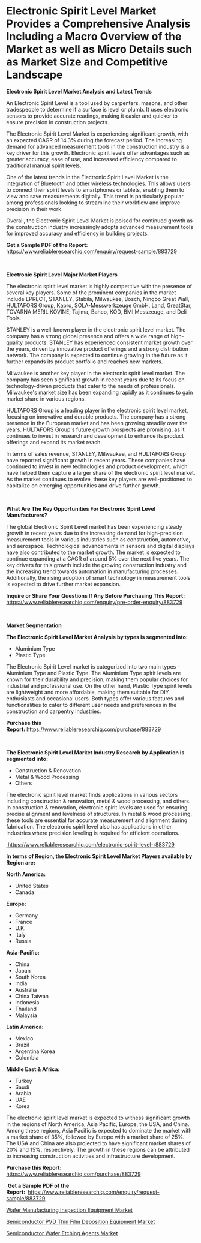 <p><h1>Electronic Spirit Level Market Provides a Comprehensive Analysis Including a Macro Overview of the Market as well as Micro Details such as Market Size and Competitive Landscape</h1></p><p><strong>Electronic Spirit Level Market Analysis and Latest Trends</strong></p>
<p><p>An Electronic Spirit Level is a tool used by carpenters, masons, and other tradespeople to determine if a surface is level or plumb. It uses electronic sensors to provide accurate readings, making it easier and quicker to ensure precision in construction projects.</p><p>The Electronic Spirit Level Market is experiencing significant growth, with an expected CAGR of 14.3% during the forecast period. The increasing demand for advanced measurement tools in the construction industry is a key driver for this growth. Electronic spirit levels offer advantages such as greater accuracy, ease of use, and increased efficiency compared to traditional manual spirit levels.</p><p>One of the latest trends in the Electronic Spirit Level Market is the integration of Bluetooth and other wireless technologies. This allows users to connect their spirit levels to smartphones or tablets, enabling them to view and save measurements digitally. This trend is particularly popular among professionals looking to streamline their workflow and improve precision in their work.</p><p>Overall, the Electronic Spirit Level Market is poised for continued growth as the construction industry increasingly adopts advanced measurement tools for improved accuracy and efficiency in building projects.</p></p>
<p><strong>Get a Sample PDF of the Report:&nbsp;</strong> <a href="https://www.reliableresearchiq.com/enquiry/request-sample/883729">https://www.reliableresearchiq.com/enquiry/request-sample/883729</a></p>
<p>&nbsp;</p>
<p><strong>Electronic Spirit Level Major Market Players</strong></p>
<p><p>The electronic spirit level market is highly competitive with the presence of several key players. Some of the prominent companies in the market include EPRECT, STANLEY, Stabila, Milwaukee, Bosch, Ningbo Great Wall, HULTAFORS Group, Kapro, SOLA-Messwerkzeuge GmbH, Land, GreatStar, TOVARNA MERIL KOVINE, Tajima, Bahco, KOD, BMI Messzeuge, and Deli Tools.</p><p>STANLEY is a well-known player in the electronic spirit level market. The company has a strong global presence and offers a wide range of high-quality products. STANLEY has experienced consistent market growth over the years, driven by innovative product offerings and a strong distribution network. The company is expected to continue growing in the future as it further expands its product portfolio and reaches new markets.</p><p>Milwaukee is another key player in the electronic spirit level market. The company has seen significant growth in recent years due to its focus on technology-driven products that cater to the needs of professionals. Milwaukee's market size has been expanding rapidly as it continues to gain market share in various regions.</p><p>HULTAFORS Group is a leading player in the electronic spirit level market, focusing on innovative and durable products. The company has a strong presence in the European market and has been growing steadily over the years. HULTAFORS Group's future growth prospects are promising, as it continues to invest in research and development to enhance its product offerings and expand its market reach.</p><p>In terms of sales revenue, STANLEY, Milwaukee, and HULTAFORS Group have reported significant growth in recent years. These companies have continued to invest in new technologies and product development, which have helped them capture a larger share of the electronic spirit level market. As the market continues to evolve, these key players are well-positioned to capitalize on emerging opportunities and drive further growth.</p></p>
<p>&nbsp;</p>
<p><strong>What Are The Key Opportunities For Electronic Spirit Level Manufacturers?</strong></p>
<p><p>The global Electronic Spirit Level market has been experiencing steady growth in recent years due to the increasing demand for high-precision measurement tools in various industries such as construction, automotive, and aerospace. Technological advancements in sensors and digital displays have also contributed to the market growth. The market is expected to continue expanding at a CAGR of around 5% over the next five years. The key drivers for this growth include the growing construction industry and the increasing trend towards automation in manufacturing processes. Additionally, the rising adoption of smart technology in measurement tools is expected to drive further market expansion.</p></p>
<p><strong>Inquire or Share Your Questions If Any Before Purchasing This Report:</strong> <a href="https://www.reliableresearchiq.com/enquiry/pre-order-enquiry/883729">https://www.reliableresearchiq.com/enquiry/pre-order-enquiry/883729</a></p>
<p>&nbsp;</p>
<p><strong>Market Segmentation</strong></p>
<p><strong>The Electronic Spirit Level Market Analysis by types is segmented into:</strong></p>
<p><ul><li>Aluminium Type</li><li>Plastic Type</li></ul></p>
<p><p>The Electronic Spirit Level market is categorized into two main types - Aluminium Type and Plastic Type. The Aluminium Type spirit levels are known for their durability and precision, making them popular choices for industrial and professional use. On the other hand, Plastic Type spirit levels are lightweight and more affordable, making them suitable for DIY enthusiasts and occasional users. Both types offer various features and functionalities to cater to different user needs and preferences in the construction and carpentry industries.</p></p>
<p><strong>Purchase this Report:&nbsp;</strong><a href="https://www.reliableresearchiq.com/purchase/883729">https://www.reliableresearchiq.com/purchase/883729</a></p>
<p>&nbsp;</p>
<p><strong>The Electronic Spirit Level Market Industry Research by Application is segmented into:</strong></p>
<p><ul><li>Construction & Renovation</li><li>Metal & Wood Processing</li><li>Others</li></ul></p>
<p><p>The electronic spirit level market finds applications in various sectors including construction & renovation, metal & wood processing, and others. In construction & renovation, electronic spirit levels are used for ensuring precise alignment and levelness of structures. In metal & wood processing, these tools are essential for accurate measurement and alignment during fabrication. The electronic spirit level also has applications in other industries where precision leveling is required for efficient operations.</p></p>
<p><a href="https://www.reliableresearchiq.com/electronic-spirit-level-r883729">&nbsp;https://www.reliableresearchiq.com/electronic-spirit-level-r883729</a></p>
<p><strong>In terms of Region, the Electronic Spirit Level Market Players available by Region are:</strong></p>
<p>
    <p> <strong> North America: </strong>
        <ul>
            <li>United States</li>
            <li>Canada</li>
        </ul>
        </p> 
    <p> <strong> Europe: </strong>
        <ul>
            <li>Germany</li>
            <li>France</li>
            <li>U.K.</li>
            <li>Italy</li>
            <li>Russia</li>
        </ul>
        </p> 
    <p> <strong> Asia-Pacific: </strong>
        <ul>
            <li>China</li>
            <li>Japan</li>
            <li>South Korea</li>
            <li>India</li>
            <li>Australia</li>
            <li>China Taiwan</li>
            <li>Indonesia</li>
            <li>Thailand</li>
            <li>Malaysia</li>
        </ul>
        </p> 
    <p> <strong> Latin America: </strong>
        <ul>
            <li>Mexico</li>
            <li>Brazil</li>
            <li>Argentina Korea</li>
            <li>Colombia</li>
        </ul>
        </p> 
    <p> <strong> Middle East & Africa: </strong>
        <ul>
            <li>Turkey</li>
            <li>Saudi</li>
            <li>Arabia</li>
            <li>UAE</li>
            <li>Korea</li>
        </ul>
    </p>
    </p>
<p><p>The electronic spirit level market is expected to witness significant growth in the regions of North America, Asia Pacific, Europe, the USA, and China. Among these regions, Asia Pacific is expected to dominate the market with a market share of 35%, followed by Europe with a market share of 25%. The USA and China are also projected to have significant market shares of 20% and 15%, respectively. The growth in these regions can be attributed to increasing construction activities and infrastructure development.</p></p>
<p><strong>Purchase this Report: </strong><a href="https://www.reliableresearchiq.com/purchase/883729">https://www.reliableresearchiq.com/purchase/883729</a></p>
<p>&nbsp;<strong>Get a Sample PDF of the Report:&nbsp;&nbsp;</strong><a href="https://www.reliableresearchiq.com/enquiry/request-sample/883729">https://www.reliableresearchiq.com/enquiry/request-sample/883729</a></p>
<p><strong></strong></p>
<p><p><a href="https://github.com/obertPattersbG/Market-Research-Report-List-1/blob/main/wafer-manufacturing-inspection-equipment-market.md">Wafer Manufacturing Inspection Equipment Market</a></p><p><a href="https://github.com/ayamsauke86/Market-Research-Report-List-1/blob/main/semiconductor-pvd-thin-film-deposition-equipment-market.md">Semiconductor PVD Thin Film Deposition Equipment Market</a></p><p><a href="https://github.com/lnamivez37/Market-Research-Report-List-1/blob/main/semiconductor-wafer-etching-agents-market.md">Semiconductor Wafer Etching Agents Market</a></p></p>